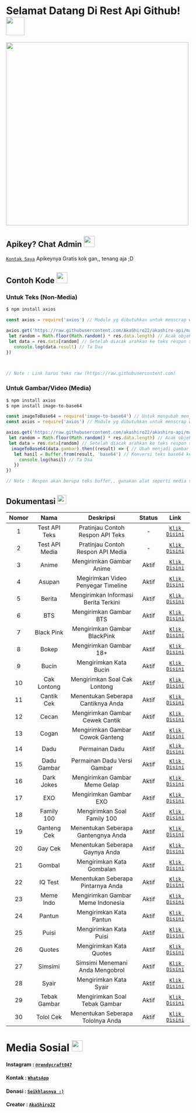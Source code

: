 # Selamat Datang Di Rest Api Github! <img src="https://github.com/TheDudeThatCode/TheDudeThatCode/blob/master/Assets/Hi.gif" width="50px">
<img src="https://github.com/TheDudeThatCode/TheDudeThatCode/blob/master/Assets/Developer.gif" width="500px">

## Apikey? Chat Admin <img src="https://github.com/TheDudeThatCode/TheDudeThatCode/blob/master/Assets/happy.gif" width="30px">
[`Kontak Saya`](https://wa.me/62859106999930?text=Bang%20Minta%20Apikey%20AkaShiro-Api%20)
Apikeynya Gratis kok gan,, tenang aja ;D

## Contoh Kode <img src="https://github.com/TheDudeThatCode/TheDudeThatCode/blob/master/Assets/Medal.gif" width="30px">

### Untuk Teks (Non-Media)
```bash
$ npm install axios
```
```js
const axios = require('axios') // Module yg dibutuhkan untuk menscrap website

axios.get('https://raw.githubusercontent.com/AkaShiro22/akashiro-api/main/contoh.json').then((res) => { // Scrap web
 let random = Math.floor(Math.random() * res.data.length) // Acak objek
 let data = res.data[random] // Setelah diacak arahkan ke teks respon sesuai nama diweb
   console.log(data.result) // Ta Daa
})



// Note : Link harus teks raw (https://raw.githubusercontent.com)
```
### Untuk Gambar/Video (Media)
```bash
$ npm install axios
$ npm install image-to-base64
```
```js
const imageToBase64 = require('image-to-base64') // Untuk mengubah menjadi gambar
const axios = require('axios') // Module yg dibutuhkan untuk menscrap website

axios.get('https://raw.githubusercontent.com/akashiro22/akashiro-api/main/contoh_gambar.json').then((res) => { // Scrap web
 let random = Math.floor(Math.random() * res.data.length) // Acak objek
 let data = res.data[random] // Setelah diacak arahkan ke teks respon sesuai nama diweb
  imageToBase64(data.gambar).then((result) => { // Ubah menjadi gambar
   let hasil = Buffer.from(result, 'base64') // Konversi teks base64 ke gambar/video
     console.log(hasil) // Ta Daa
   })
})

// Note : Respon akan berupa teks buffer,, gunakan alat seperti media sender agar merespon menjadi media gambar/video
```

## Dokumentasi <img src="https://github.com/TheDudeThatCode/TheDudeThatCode/blob/master/Assets/coin.gif" width="25px">

| Nomor | Nama | Deskripsi | Status | Link |
| :-: | :-----------------: | :-----------------: | :-------: | :-------: |
| 1 | Test API Teks | Pratinjau Contoh Respon API Teks | - | [`Klik Disini`](https://raw.githubusercontent.com/akashiro22/akashiro-api/main/contoh.json)|
| 2 | Test API Media | Pratinjau Contoh Respon API Media | - | [`Klik Disini`](https://raw.githubusercontent.com/akashiro22/akashiro-api/main/contoh_gambar.json)|
| 3 | Anime | Mengirimkan Gambar Anime | Aktif  | [`Klik Disini`](https://tinyurl.com/4pk8n3ka)|
| 4 | Asupan | Megirimkan Video Penyegar Timeline | Aktif | [`Klik Disini`](https://tinyurl.com/uzmk2ytz)|
| 5 | Berita | Mengirimkan Informasi Berita Terkini | Aktif | [`Klik Disini`](https://tinyurl.com/3rxhkzve)|
| 6 | BTS | Mengirimkan Gambar BTS | Aktif | [`Klik Disini`](https://tinyurl.com/uyd3kw74)|
| 7 | Black Pink | Mengirimkan Gambar BlackPink | Aktif | [`Klik Disini`](https://tinyurl.com/2mz7s5p7)|
| 8 | Bokep | Mengirimkan Gambar 18+ | Aktif | [`Klik Disini`](https://tinyurl.com/p8xf5e6s)|
| 9 | Bucin | Mengirimkan Kata Bucin | Aktif | [`Klik Disini`](https://tinyurl.com/2mz7s5p7)|
| 10 | Cak Lontong | Mengirimkan Soal Cak Lontong | Aktif | [`Klik Disini`](https://tinyurl.com/9u6vmeyw)|
| 11 | Cantik Cek | Menentukan Seberapa Cantiknya Anda | Aktif | [`Klik Disini`](https://tinyurl.com/bp6rmrjm)|
| 12 | Cecan | Mengirimkan Gambar Cewek Cantik | Aktif | [`Klik Disini`](https://tinyurl.com/y6cd972d)|
| 13 | Cogan | Mengirimkan Gambar Cowok Ganteng | Aktif | [`Klik Disini`](https://tinyurl.com/55zkyvsw)|
| 14 | Dadu | Permainan Dadu | Aktif | [`Klik Disini`](https://tinyurl.com/RC047)|
| 15 | Dadu Gambar | Permainan Dadu Versi Gambar | Aktif | [`Klik Disini`](https://tinyurl.com/35m7xnac)|
| 16 | Dark Jokes | Mengirimkan Gambar Meme Gelap | Aktif | [`Klik Disini`](https://tinyurl.com/h3htsafa)|
| 17 | EXO | Mengirimkan Gambar EXO | Aktif | [`Klik Disini`](https://tinyurl.com/nufwzm5u)|
| 18 | Family 100 | Mengirimkan Soal Family 100 | Aktif | [`Klik Disini`](https://tinyurl.com/2sz8umxa)|
| 19 | Ganteng Cek | Menentukan Seberapa Gantengnya Anda | Aktif | [`Klik Disini`](https://tinyurl.com/ysnm3knb)|
| 20 | Gay Cek | Menentukan Seberapa Gaynya Anda | Aktif | [`Klik Disini`](https://tinyurl.com/k4cu97p9)|
| 21 | Gombal | Mengirimkan Kata Gombalan | Aktif | [`Klik Disini`](https://tinyurl.com/rn5saa75)|
| 22 | IQ Test | Menentukan Seberapa Pintarnya Anda | Aktif | [`Klik Disini`](https://tinyurl.com/r6ufaue6)|
| 23 | Meme Indo | Mengirimkan Gambar Meme Indonesia | Aktif | [`Klik Disini`](https://tinyurl.com/nbctte33)|
| 24 |Pantun | Mengirimkan Kata Pantun | Aktif | [`Klik Disini`](https://tinyurl.com/2j2r5jwx)|
| 25 | Puisi | Mengirimkan Kata Puisi | Aktif | [`Klik Disini`](https://tinyurl.com/5ay36eyw)|
| 26 | Quotes | Mengirimkan Kata Quotes | Aktif | [`Klik Disini`](https://tinyurl.com/3xkmt3bw)|
| 27 | Simsimi | Simsimi Menemani Anda Mengobrol | Aktif | [`Klik Disini`](https://tinyurl.com/5bmsrzna)|
| 28 | Syair | Mengirimkan Kata Syair | Aktif | [`Klik Disini`](https://tinyurl.com/y8z932xm)|
| 29 | Tebak Gambar | Mengirimkan Soal Tebak Gambar | Aktif | [`Klik Disini`](https://tinyurl.com/vew8855a)|
| 30 | Tolol Cek | Menentukan Seberapa Tololnya Anda | Aktif | [`Klik Disini`](https://tinyurl.com/28evtju2)|







# Media Sosial <img src="https://github.com/TheDudeThatCode/TheDudeThatCode/blob/master/Assets/Earth.gif" width="30px">

#### Instagram : [`@rendycraft047`](https://www.instagram.com/h4cking3mpir3S)
#### Kontak : [`WhatsApp`](https://wa.me/62859106999930)
#### Donasi : [`Seikhlasnya :)`](https://saweria.co/akashiro)
#### Creator : [`AkaShiro22`](https://Github.com/AkaShiro22)
